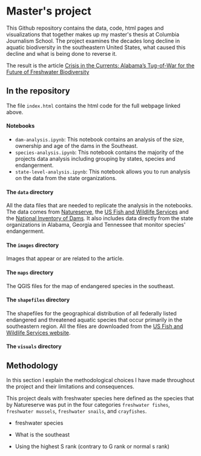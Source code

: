 # Master's project
This Github repository contains the data, code, html pages and visualizations that together makes up my master's thesis at Columbia Journalism School. The project examines the decades long decline in aquatic biodiversity in the southeastern United States, what caused this decline and what is being done to reverse it. 

The result is the article
[Crisis in the Currents: Alabama’s Tug-of-War for the Future of Freshwater Biodiversity](https://laurabejder.com/masters-project/)

## In the repository

The file `index.html` contains the html code for the full webpage linked above.

#### Notebooks
- `dam-analysis.ipynb`: This notebook contains an analysis of the size, ownership and age of the dams in the Southeast.
- `species-analysis.ipynb`: This notebook contains the majority of the projects data analysis including grouping by states, species and endangerment.
- `state-level-analysis.ipynb`: This notebook allows you to run analysis on the data from the state organizations.

#### The `data` directory
All the data files that are needed to replicate the analysis in the notebooks. The data comes from [Natureserve](https://explorer.natureserve.org/), the [US Fish and Wildlife Services](https://www.fws.gov/species/search) and the [National Inventory of Dams](https://nid.sec.usace.army.mil/#/). It also includes data directly from the state organizations in Alabama, Georgia and Tennessee that monitor species' endangerment.

#### The `images` directory
Images that appear or are related to the article.

#### The `maps` directory
The QGIS files for the map of endangered species in the southeast.

#### The `shapefiles` directory
The shapefiles for the geographical distribution of all federally listed endangered and threatened aquatic species that occur primarily in the southeastern region. All the files are downloaded from the [US Fish and Wildlife Services website](https://www.fws.gov/species/search). 

#### The `visuals` directory



## Methodology
In this section I explain the methodological choices I have made throughout the project and their limitations and consequences. 

This project deals with freshwater species here defined as the species that by Natureserve was put in the four categories `freshwater fishes`, `freshwater mussels`, `freshwater snails`, and `crayfishes`. 
- freshwater species

- What is the southeast

- Using the highest S rank (contrary to G rank or normal s rank)
